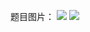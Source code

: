 题目图片：
![](https://zjpicture.oss-cn-beijing.aliyuncs.com/img/20220518173114.png)
![](https://zjpicture.oss-cn-beijing.aliyuncs.com/img/20220518173338.png)